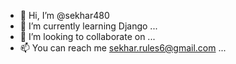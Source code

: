 - 👋 Hi, I’m @sekhar480
- 🌱 I’m currently learning Django ...
- 💞️ I’m looking to collaborate on ...
- 📫 You can reach me sekhar.rules6@gmail.com  ...

<!---
sekhar480/sekhar480 is a ✨ special ✨ repository because its `README.md` (this file) appears on your GitHub profile.
You can click the Preview link to take a look at your changes.
--->
